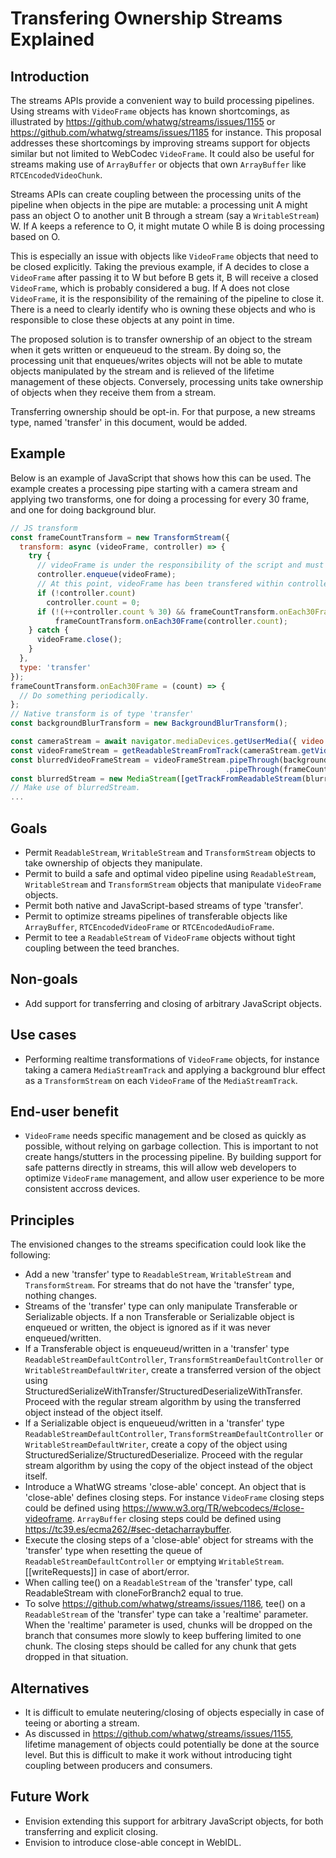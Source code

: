 # Transfering Ownership Streams Explained


## Introduction

The streams APIs provide a convenient way to build processing pipelines.
Using streams with `VideoFrame` objects has known shortcomings, as illustrated by https://github.com/whatwg/streams/issues/1155 or https://github.com/whatwg/streams/issues/1185 for instance.
This proposal addresses these shortcomings by improving streams support for objects similar but not limited to WebCodec `VideoFrame`.
It could also be useful for streams making use of `ArrayBuffer` or objects that own `ArrayBuffer` like `RTCEncodedVideoChunk`.

Streams APIs can create coupling between the processing units of the pipeline when objects in the pipe are mutable:
a processing unit A might pass an object O to another unit B through a stream (say a `WritableStream`) W.
If A keeps a reference to O, it might mutate O while B is doing processing based on O.

This is especially an issue with objects like `VideoFrame` objects that need to be closed explicitly.
Taking the previous example, if A decides to close a `VideoFrame` after passing it to W but before B gets it, B will receive a closed `VideoFrame`, which is probably considered a bug.
If A does not close `VideoFrame`, it is the responsibility of the remaining of the pipeline to close it.
There is a need to clearly identify who is owning these objects and who is responsible to close these objects at any point in time.

The proposed solution is to transfer ownership of an object to the stream when it gets written or enqueueud to the stream.
By doing so, the processing unit that enqueues/writes objects will not be able to mutate objects manipulated by the stream and is relieved of the lifetime management of these objects.
Conversely, processing units take ownership of objects when they receive them from a stream.

Transferring ownership should be opt-in. For that purpose, a new streams type, named 'transfer' in this document,  would be added.

## Example

Below is an example of JavaScript that shows how this can be used.
The example creates a processing pipe starting with a camera stream and applying two transforms, one for doing a processing for every 30 frame, and one for doing background blur.

```javascript
// JS transform
const frameCountTransform = new TransformStream({
  transform: async (videoFrame, controller) => {
    try {
      // videoFrame is under the responsibility of the script and must be closed when no longer needed
      controller.enqueue(videoFrame);
      // At this point, videoFrame has been transfered within controller.enqueue call. frameCountTransform cannot mutate it.
      if (!controller.count)
        controller.count = 0;
      if (!(++controller.count % 30) && frameCountTransform.onEach30Frame)
          frameCountTransform.onEach30Frame(controller.count);
    } catch {
      videoFrame.close();
    }
  },
  type: 'transfer'
});
frameCountTransform.onEach30Frame = (count) => {
  // Do something periodically.
};
// Native transform is of type 'transfer'
const backgroundBlurTransform = new BackgroundBlurTransform();

const cameraStream = await navigator.mediaDevices.getUserMedia({ video : true });
const videoFrameStream = getReadableStreamFromTrack(cameraStream.getVideoTracks()[0]);
const blurredVideoFrameStream = videoFrameStream.pipeThrough(backgroundBlurTransform)
                                                .pipeThrough(frameCountTransform);
const blurredStream = new MediaStream([getTrackFromReadableStream(blurredVideoFrameStream)]);
// Make use of blurredStream.
...
```

## Goals

*   Permit `ReadableStream`, `WritableStream` and `TransformStream` objects to take ownership of objects they manipulate.
*   Permit to build a safe and optimal video pipeline using `ReadableStream`, `WritableStream` and `TransformStream` objects that manipulate `VideoFrame` objects.
*   Permit both native and JavaScript-based streams of type 'transfer'.
*   Permit to optimize streams pipelines of transferable objects like `ArrayBuffer`, `RTCEncodedVideoFrame` or `RTCEncodedAudioFrame`.
*   Permit to tee a `ReadableStream` of `VideoFrame` objects without tight coupling between the teed branches.

## Non-goals

*   Add support for transferring and closing of arbitrary JavaScript objects.

## Use cases

*   Performing realtime transformations of `VideoFrame` objects, for instance taking a camera `MediaStreamTrack` and applying
    a background blur effect as a `TransformStream` on each `VideoFrame` of the `MediaStreamTrack`.

## End-user benefit

*   `VideoFrame` needs specific management and be closed as quickly as possible, without relying on garbage collection.
    This is important to not create hangs/stutters in the processing pipeline. By building support for safe patterns
    directly in streams, this will allow web developers to optimize `VideoFrame` management, and allow user experience
    to be more consistent accross devices.

## Principles

The envisioned changes to the streams specification could look like the following:
*   Add a new 'transfer' type to `ReadableStream`, `WritableStream` and `TransformStream`.
    For streams that do not have the 'transfer' type, nothing changes.
*   Streams of the 'transfer' type can only manipulate Transferable or Serializable objects.
    If a non Transferable or Serializable object is enqueued or written, the object is ignored as if it was never enqueued/written.
*   If a Transferable object is enqueueud/written in a 'transfer' type `ReadableStreamDefaultController`, `TransformStreamDefaultController`
    or `WritableStreamDefaultWriter`, create a transferred version of the object using StructuredSerializeWithTransfer/StructuredDeserializeWithTransfer.
    Proceed with the regular stream algorithm by using the transferred object instead of the object itself.
*   If a Serializable object is enqueueud/written in a 'transfer' type `ReadableStreamDefaultController`, `TransformStreamDefaultController`
    or `WritableStreamDefaultWriter`, create a copy of the object using StructuredSerialize/StructuredDeserialize.
    Proceed with the regular stream algorithm by using the copy of the object instead of the object itself.
*   Introduce a WhatWG streams 'close-able' concept. An object that is 'close-able' defines closing steps.
    For instance `VideoFrame` closing steps could be defined using https://www.w3.org/TR/webcodecs/#close-videoframe.
    `ArrayBuffer` closing steps could be defined using https://tc39.es/ecma262/#sec-detacharraybuffer.
*   Execute the closing steps of a 'close-able' object for streams with the 'transfer' type when resetting the queue of `ReadableStreamDefaultController`
    or emptying `WritableStream`.[[writeRequests]] in case of abort/error.
*   When calling tee() on a `ReadableStream` of the 'transfer' type, call ReadableStream with cloneForBranch2 equal to true. 
*   To solve https://github.com/whatwg/streams/issues/1186, tee() on a `ReadableStream` of the 'transfer' type can take a 'realtime' parameter.
    When the 'realtime' parameter is used, chunks will be dropped on the branch that consumes more slowly to keep buffering limited to one chunk.
    The closing steps should be called for any chunk that gets dropped in that situation.

## Alternatives

*   It is difficult to emulate neutering/closing of objects especially in case of teeing or aborting a stream.
*   As discussed in https://github.com/whatwg/streams/issues/1155, lifetime management of objects could potentially be done at the source level.
    But this is difficult to make it work without introducing tight coupling between producers and consumers.

## Future Work

*   Envision extending this support for arbitrary JavaScript objects, for both transferring and explicit closing.
*   Envision to introduce close-able concept in WebIDL.

